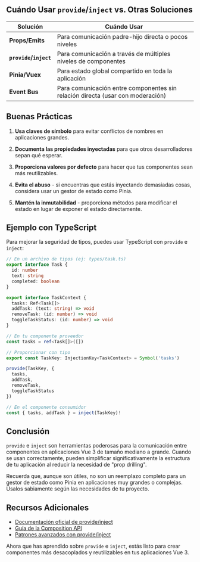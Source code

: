 ## Cuándo Usar `provide`/`inject` vs. Otras Soluciones

| Solución | Cuándo Usar |
|----------|-------------|
| **Props/Emits** | Para comunicación padre-hijo directa o pocos niveles |
| **`provide`/`inject`** | Para comunicación a través de múltiples niveles de componentes |
| **Pinia/Vuex** | Para estado global compartido en toda la aplicación |
| **Event Bus** | Para comunicación entre componentes sin relación directa (usar con moderación) |

## Buenas Prácticas

1. **Usa claves de símbolo** para evitar conflictos de nombres en aplicaciones grandes.

2. **Documenta las propiedades inyectadas** para que otros desarrolladores sepan qué esperar.

3. **Proporciona valores por defecto** para hacer que tus componentes sean más reutilizables.

4. **Evita el abuso** - si encuentras que estás inyectando demasiadas cosas, considera usar un gestor de estado como Pinia.

5. **Mantén la inmutabilidad** - proporciona métodos para modificar el estado en lugar de exponer el estado directamente.

## Ejemplo con TypeScript

Para mejorar la seguridad de tipos, puedes usar TypeScript con `provide` e `inject`:

```typescript
// En un archivo de tipos (ej: types/task.ts)
export interface Task {
  id: number
  text: string
  completed: boolean
}

export interface TaskContext {
  tasks: Ref<Task[]>
  addTask: (text: string) => void
  removeTask: (id: number) => void
  toggleTaskStatus: (id: number) => void
}

// En tu componente proveedor
const tasks = ref<Task[]>([])

// Proporcionar con tipo
export const TaskKey: InjectionKey<TaskContext> = Symbol('tasks')

provide(TaskKey, {
  tasks,
  addTask,
  removeTask,
  toggleTaskStatus
})

// En el componente consumidor
const { tasks, addTask } = inject(TaskKey)!
```

## Conclusión

`provide` e `inject` son herramientas poderosas para la comunicación entre componentes en aplicaciones Vue 3 de tamaño mediano a grande. Cuando se usan correctamente, pueden simplificar significativamente la estructura de tu aplicación al reducir la necesidad de "prop drilling".

Recuerda que, aunque son útiles, no son un reemplazo completo para un gestor de estado como Pinia en aplicaciones muy grandes o complejas. Úsalos sabiamente según las necesidades de tu proyecto.

## Recursos Adicionales

- [Documentación oficial de provide/inject](https://vuejs.org/guide/components/provide-inject.html)
- [Guía de la Composition API](https://vuejs.org/guide/reusability/composables.html)
- [Patrones avanzados con provide/inject](https://v3.vuejs.org/guide/component-provide-inject.html#working-with-reactivity)

Ahora que has aprendido sobre `provide` e `inject`, estás listo para crear componentes más desacoplados y reutilizables en tus aplicaciones Vue 3.
